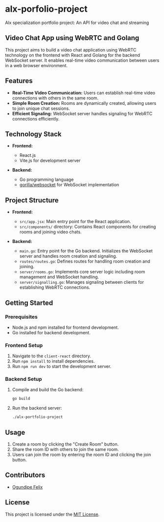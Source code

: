 # alx-porfolio-project

Alx specialization portfolio project: An API for video chat and streaming

## Video Chat App using WebRTC and Golang

This project aims to build a video chat application using WebRTC technology on the frontend with React and Golang for the backend WebSocket server. It enables real-time video communication between users in a web browser environment.

## Features

- **Real-Time Video Communication:** Users can establish real-time video connections with others in the same room.
- **Simple Room Creation:** Rooms are dynamically created, allowing users to join unique chat sessions.
- **Efficient Signaling:** WebSocket server handles signaling for WebRTC connections efficiently.

## Technology Stack

- **Frontend:**

     - React.js
     - Vite.js for development server

- **Backend:**
     - Go programming language
     - [gorilla/websocket](https://github.com/gorilla/websocket) for WebSocket implementation

## Project Structure

- **Frontend:**

     - `src/app.jsx`: Main entry point for the React application.
     - `src/components/` directory: Contains React components for creating rooms and joining video chats.

- **Backend:**
     - `main.go`: Entry point for the Go backend. Initializes the WebSocket server and handles room creation and signaling.
     - `routes/routes.go`: Defines routes for handling room creation and joining.
     - `server/rooms.go`: Implements core server logic including room management and WebSocket handling.
     - `server/signalling.go`: Manages signaling between clients for establishing WebRTC connections.

## Getting Started

### Prerequisites

- Node.js and npm installed for frontend development.
- Go installed for backend development.

### Frontend Setup

1. Navigate to the `client-react` directory.
2. Run `npm install` to install dependencies.
3. Run `npm run dev` to start the development server.

### Backend Setup

1. Compile and build the Go backend:

      ```bash
      go build
      ```

2. Run the backend server:
      ```bash
      ./alx-portfolio-project
      ```

## Usage

1. Create a room by clicking the "Create Room" button.
2. Share the room ID with others to join the same room.
3. Users can join the room by entering the room ID and clicking the join button.

## Contributors

- [Ogundipe Felix](https://github.com/leksyking)

## License

This project is licensed under the [MIT License](LICENSE).

